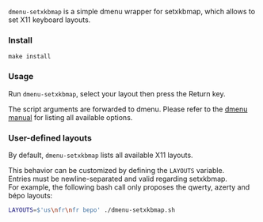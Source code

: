 `dmenu-setxkbmap` is a simple dmenu wrapper for setxkbmap,
which allows to set X11 keyboard layouts.

### Install
``make install``

### Usage
Run ``dmenu-setxkbmap``, select your layout then press the Return key.

The script arguments are forwarded to dmenu.
Please refer to the [dmenu manual][man dmenu] for listing all available options.

[man dmenu]: https://man.cx/dmenu

### User-defined layouts
By default, `dmenu-setxkbmap` lists all available X11 layouts.

This behavior can be customized by defining the ``LAYOUTS`` variable.  
Entries must be newline-separated and valid regarding setxkbmap.  
For example, the following bash call only proposes the qwerty,
azerty and bépo layouts:

``` bash
LAYOUTS=$'us\nfr\nfr bepo' ./dmenu-setxkbmap.sh
```
